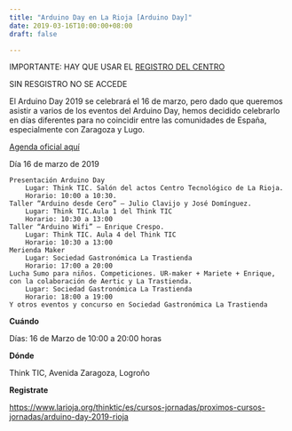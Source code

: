 ```yaml
---
title: "Arduino Day en La Rioja [Arduino Day]"
date: 2019-03-16T10:00:00+08:00
draft: false

---
```


IMPORTANTE: HAY QUE USAR EL [REGISTRO DEL CENTRO](https://gestionthinktic.larioja.org/alumnos/login/?redirect=preinscripciones%2Fsolicitar%2F%3Fevento%3D6630)

SIN RESGISTRO NO SE ACCEDE

El Arduino Day 2019 se celebrará el 16 de marzo, pero dado que queremos asistir a varios de los eventos del Arduino Day, hemos decidido celebrarlo en días diferentes para no coincidir entre las comunidades de España, especialmente con Zaragoza y Lugo.

[Agenda oficial aquí](https://www.aprendiendoarduino.com/talleres-arduino/arduino-day-logrono-2019/)

<!--more-->

Día 16 de marzo de 2019

    Presentación Arduino Day
        Lugar: Think TIC. Salón del actos Centro Tecnológico de La Rioja.
        Horario: 10:00 a 10:30.
    Taller “Arduino desde Cero” – Julio Clavijo y José Domínguez.
        Lugar: Think TIC.Aula 1 del Think TIC
        Horario: 10:30 a 13:00
    Taller “Arduino Wifi” – Enrique Crespo.
        Lugar: Think TIC. Aula 4 del Think TIC
        Horario: 10:30 a 13:00
    Merienda Maker
        Lugar: Sociedad Gastronómica La Trastienda
        Horario: 17:00 a 20:00
    Lucha Sumo para niños. Competiciones. UR-maker + Mariete + Enrique, con la colaboración de Aertic y La Trastienda.
        Lugar: Sociedad Gastronómica La Trastienda
        Horario: 18:00 a 19:00
    Y otros eventos y concurso en Sociedad Gastronómica La Trastienda


__Cuándo__

Días: 16 de Marzo de 10:00 a 20:00 horas

__Dónde__

Think TIC, 
Avenida Zaragoza, Logroño

__Registrate__

https://www.larioja.org/thinktic/es/cursos-jornadas/proximos-cursos-jornadas/arduino-day-2019-rioja
